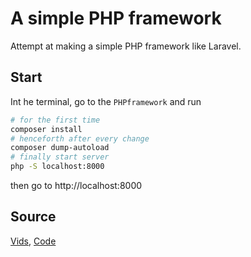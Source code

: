 # A simple PHP framework
Attempt at making a simple PHP framework like Laravel.

## Start
Int he terminal, go to the `PHPframework` and run
```bash
# for the first time
composer install
# henceforth after every change
composer dump-autoload
# finally start server
php -S localhost:8000
```
then go to http://localhost:8000

## Source
[Vids](https://laracasts.com/series/php-for-beginners), [Code](https://github.com/laracasts/The-PHP-Practitioner-Full-Source-Code)